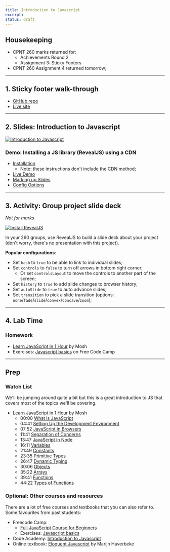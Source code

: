 ```yaml
---
title: Introduction to Javascript
excerpt: 
status: draft
---
```

<script>
	import Homework from "$lib/components/Homework.svelte";
	import LessonPlan from "$lib/components/LessonPlan.svelte";
	import LabTime from "$lib/components/LabTime.svelte";
</script>

## Housekeeping
- CPNT 260 marks returned for:
    - Achievements Round 2
    - Assignment 3: Sticky Footers
- CPNT 260 Assignment 4 returned tomorrow;

---

## 1. Sticky footer walk-through
- [GitHub repo](https://github.com/sait-wbdv/f22-spoilers-cpnt260-a3/)
- [Live site](https://sait-wbdv.github.io/f22-spoilers-cpnt260-a3/)

---

## 2. Slides: Introduction to Javascript
[![Introduction to Javascript](/images/slides/js-intro.png)](https://sait-wbdv.github.io/slides/w23/cpnt-262/js-introduction.html)

### Demo: Installing a JS library (RevealJS) using a CDN
- [Installation](https://revealjs.com/installation/)
    - Note: these instructions don't include the CDN method;
- [Live Demo](https://revealjs.com/demo/)
- [Marking up Slides](https://revealjs.com/markup/)
- [Config Options](https://revealjs.com/config/)

---

## 3. Activity: Group project slide deck
_Not for marks_

[![Install RevealJS](https://gist.githubusercontent.com/acidtone/5ade98e682f62f8fafd34d24dca03066/raw/8803ef4375bdd9aad7e8f0a0e41d5eb9186458cc/revealjs-logo.png)](https://gist.github.com/acidtone/5ade98e682f62f8fafd34d24dca03066)

In your 260 groups, use RevealJS to build a slide deck about your project (don't worry, there's no presentation with this project).

**Popular configurations**:
- Set `hash` to `true` to be able to link to individual slides;
- Set `controls` to `false` to turn off arrows in bottom right corner;
    - Or set `controlsLayout` to move the controls to another part of the screen;
- Set `history` to `true` to add slide changes to browser history;
- Set `autoSlide` to `true` to auto advance slides;
- Set `transition` to pick a slide transition (options: `none`/`fade`/`slide`/`convex`/`concave`/`zoom`);


---

## 4. Lab Time
### Homework
- [Learn JavaScript in 1 Hour](https://www.youtube.com/watch?v=W6NZfCO5SIk) by Mosh
- Exercises: [Javascript basics](https://www.freecodecamp.org/learn/javascript-algorithms-and-data-structures/#basic-javascript) on Free Code Camp

---

## Prep
### Watch List
We'll be jumping around quite a bit but this is a great introduction to JS that covers most of the topics we'll be covering.

- [Learn JavaScript in 1 Hour](https://www.youtube.com/watch?v=W6NZfCO5SIk) by Mosh
  - 00:00 [What is JavaScript](https://www.youtube.com/watch?v=W6NZfCO5SIk)
  - 04:41 [Setting Up the Development Environment](https://www.youtube.com/watch?v=W6NZfCO5SIk&t=281s)
  - 07:52 [JavaScript in Browsers](https://www.youtube.com/watch?v=W6NZfCO5SIk&t=472s)
  - 11:41 [Separation of Concerns](https://www.youtube.com/watch?v=W6NZfCO5SIk&t=701s)
  - 13:47 [JavaScript in Node](https://www.youtube.com/watch?v=W6NZfCO5SIk&t=827s)
  - 16:11 [Variables](https://www.youtube.com/watch?v=W6NZfCO5SIk&t=971s)
  - 21:49 [Constants](https://www.youtube.com/watch?v=W6NZfCO5SIk&t=1309s)
  - 23:35 [Primitive Types](https://www.youtube.com/watch?v=W6NZfCO5SIk&t=1415s) 
  - 26:47 [Dynamic Typing ](https://www.youtube.com/watch?v=W6NZfCO5SIk&t=1607s)
  - 30:06 [Objects](https://www.youtube.com/watch?v=W6NZfCO5SIk&t=1806s)
  - 35:22 [Arrays](https://www.youtube.com/watch?v=W6NZfCO5SIk&t=2122s)
  - 39:41 [Functions](https://www.youtube.com/watch?v=W6NZfCO5SIk&t=2122s)
  - 44:22 [Types of Functions](https://www.youtube.com/watch?v=W6NZfCO5SIk&t=2662s)

### Optional: Other courses and resources
There are a lot of free courses and textbooks that you can also refer to. Some favourites from past students:
- Freecode Camp: 
    - [Full JavaScript Course for Beginners](https://www.freecodecamp.org/news/full-javascript-course-for-beginners/)
    - Exercises: [Javascript basics](https://www.freecodecamp.org/learn/javascript-algorithms-and-data-structures/#basic-javascript)
- Code Academy: [Introduction to Javascript](https://www.codecademy.com/learn/introduction-to-javascript)
- Online textbook: [Eloquent Javascript](https://eloquentjavascript.net/) by Marijn Haverbeke